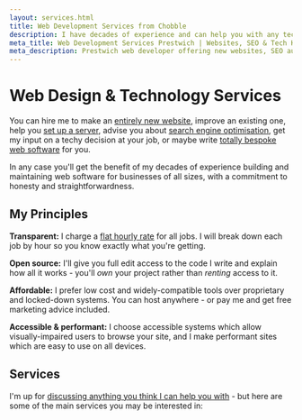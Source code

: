 ```yaml
---
layout: services.html
title: Web Development Services from Chobble
description: I have decades of experience and can help you with any technical challenge.
meta_title: Web Development Services Prestwich | Websites, SEO & Tech Help
meta_description: Prestwich web developer offering new websites, SEO audits, server setup, online marketing advice - transparent flat rate pricing - you own all your code
---
```


# Web Design & Technology Services

You can hire me to make an [entirely new website](/services/static-websites/#content), improve an existing one, help you [set up a server](/services/technical-advice/#content), advise you about [search engine optimisation](/services/seo-audits/#content), get my input on a techy decision at your job, or maybe write [totally bespoke web software](/services/ruby-on-rails-developer/#content) for you.

In any case you'll get the benefit of my decades of experience building and maintaining web software for businesses of all sizes, with a commitment to honesty and straightforwardness.

## My Principles

**Transparent:** I charge a [flat hourly rate](/prices/) for all jobs. I will break down each job by hour so you know exactly what you're getting.

**Open source:** I'll give you full edit access to the code I write and explain how all it works - you'll _own_ your project rather than _renting_ access to it.

**Affordable:** I prefer low cost and widely-compatible tools over proprietary and locked-down systems. You can host anywhere - or pay me and get free marketing advice included.

**Accessible & performant:** I choose accessible systems which allow visually-impaired users to browse your site, and I make performant sites which are easy to use on all devices.

## Services

I'm up for [discussing anything you think I can help you with](/contact/#content) - but here are some of the main services you may be interested in:
